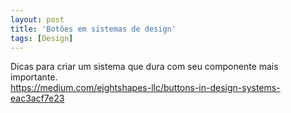 ```yaml
---
layout: post
title: 'Botões em sistemas de design'
tags: [Design]
---
```

Dicas para criar um sistema que dura com seu componente mais importante.<br>
<https://medium.com/eightshapes-llc/buttons-in-design-systems-eac3acf7e23>
